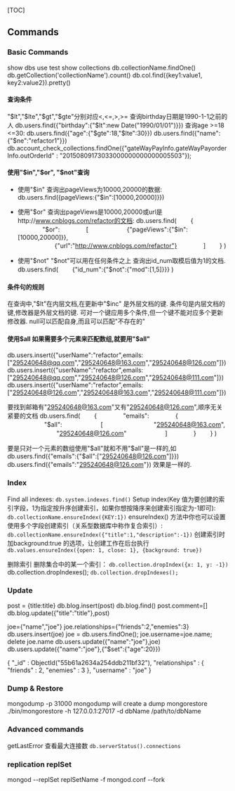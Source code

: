 [TOC]

## Commands
### Basic Commands
show dbs
use test
show collections
db.collectionName.findOne()
db.getCollection('collectionName').count()
db.col.find({key1:value1, key2:value2}).pretty()

#### 查询条件
"$lt","$lte","$gt","$gte"分别对应<,<=,>,>=
查询birthday日期是1990-1-1之前的人 db.users.find({"birthday":{"$lt":new Date("1990/01/01")}})
查询age >=18  <=30: db.users.find({"age":{"$gte":18,"$lte":30}}) 
db.users.find({"name":{"$ne":"refactor1"}})
db.account_check_collections.findOne({"gateWayPayInfo.gateWayPayorderInfo.outOrderId" : "20150809173033000000000000005503"});

#### 使用"$in","$or", "$not"查询 
- 使用"$in"
 查询出pageViews为10000,20000的数据: db.users.find({pageViews:{"$in":[10000,20000]}})

- 使用"$or"
查询出pageViews是10000,20000或url是http://www.cnblogs.com/refactor的文档:
db.users.find(
　　{
　　　　"$or":
　　　　[
　　　　　　{"pageViews":{"$in":[10000,20000]}},
　　　　　　{"url":"http://www.cnblogs.com/refactor"}
　　　　]
　　}
)

- 使用"$not" "$not"可以用在任何条件之上
查询出id_num取模后值为1的文档.
db.users.find(
　　{"id_num":{"$not":{"mod":[1,5]}}}
)

#### 条件句的规则
在查询中,"$lt"在内层文档,在更新中"$inc" 是外层文档的键.
条件句是内层文档的键,修改器是外层文档的键.
可对一个键应用多个条件,但一个键不能对应多个更新修改器.
null可以匹配自身,而且可以匹配"不存在的"

#### 使用$all 如果需要多个元素来匹配数组,就要用"$all"

db.users.insert({"userName":"refactor",emails:["295240648@qq.com","295240648@163.com","295240648@126.com"]})
db.users.insert({"userName":"refactor",emails:["295240648@qq.com","295240648@126.com","295240648@111.com"]})
db.users.insert({"userName":"refactor",emails:["295240648@126.com","295240648@163.com","295240648@111.com"]})

要找到邮箱有"295240648@163.com"又有"295240648@126.com",顺序无关紧要的文档
db.users.find(
　　{
　　　　"emails":
　　　　{
　　　　　　"$all":
　　　　　　[
　　　　　　　　"295240648@163.com",
　　　　　　　　"295240648@126.com"
　　　　　　]
　　　　}
　　}
)

要是只对一个元素的数组使用"$all"就和不用"$all"是一样的,如
db.users.find({"emails":{"$all":["295240648@126.com"]}})
db.users.find({"emails":"295240648@126.com"})
效果是一样的.

### Index
Find all indexes:
`db.system.indexes.find()`
Setup index(Key 值为要创建的索引字段，1为指定按升序创建索引，如果你想按降序来创建索引指定为-1即可):
`db.collectionName.ensureIndex({KEY:1})`
ensureIndex() 方法中你也可以设置使用多个字段创建索引（关系型数据库中称作复合索引）:
`db.collectionName.ensureIndex({"title":1,"description":-1})`
创建索引时加background:true 的选项，让创建工作在后台执行
`db.values.ensureIndex({open: 1, close: 1}, {background: true})`

删除索引
删除集合中的某一个索引：
`db.collection.dropIndex({x: 1, y: -1})`
db.collection.dropIndexes();
`db.collection.dropIndexes();`

### Update
post = {title:title}
db.blog.insert(post)
db.blog.find()
post.comment=[]
db.blog.update({"title":"title"},post)

joe={"name","joe"}
joe.relationships={"friends":2,"enemies":3}
db.users.insert(joe)
joe = db.users.findOne();
joe.username=joe.name;
delete joe.name
db.users.update({"name":"joe"},joe)
db.users.update({"name":"joe"},{"$set":{"age":20}})

{ "_id" : ObjectId("55b61a2634a254ddb211bf32"), "relationships" : { "friends" : 2, "enemies" : 3 }, "username" : "joe" }

### Dump & Restore
mongodump -p 31000	mongodump will create a dump
mongorestore
./bin/mongorestore -h 127.0.0.1:27017 -d dbName /path/to/dbName

### Advanced commands
getLastError
查看最大连接数
`db.serverStatus().connections`

### replication replSet
mongod --replSet replSetName -f mongod.conf --fork
